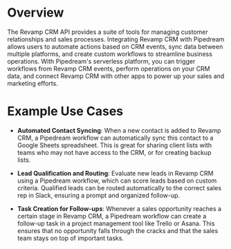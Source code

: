 # Overview

The Revamp CRM API provides a suite of tools for managing customer relationships and sales processes. Integrating Revamp CRM with Pipedream allows users to automate actions based on CRM events, sync data between multiple platforms, and create custom workflows to streamline business operations. With Pipedream's serverless platform, you can trigger workflows from Revamp CRM events, perform operations on your CRM data, and connect Revamp CRM with other apps to power up your sales and marketing efforts.

# Example Use Cases

- **Automated Contact Syncing**: When a new contact is added to Revamp CRM, a Pipedream workflow can automatically sync this contact to a Google Sheets spreadsheet. This is great for sharing client lists with teams who may not have access to the CRM, or for creating backup lists.

- **Lead Qualification and Routing**: Evaluate new leads in Revamp CRM using a Pipedream workflow, which can score leads based on custom criteria. Qualified leads can be routed automatically to the correct sales rep in Slack, ensuring a prompt and organized follow-up.

- **Task Creation for Follow-ups**: Whenever a sales opportunity reaches a certain stage in Revamp CRM, a Pipedream workflow can create a follow-up task in a project management tool like Trello or Asana. This ensures that no opportunity falls through the cracks and that the sales team stays on top of important tasks.
